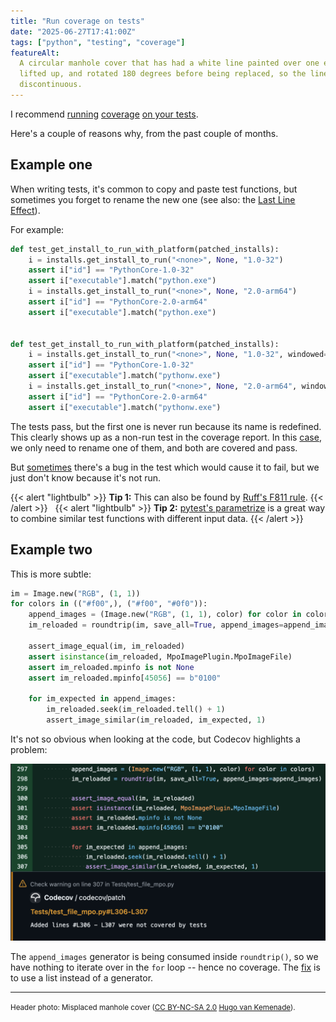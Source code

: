 ```yaml
---
title: "Run coverage on tests"
date: "2025-06-27T17:41:00Z"
tags: ["python", "testing", "coverage"]
featureAlt:
  A circular manhole cover that has had a white line painted over one edge, but then
  lifted up, and rotated 180 degrees before being replaced, so the line is
  discontinuous.
---
```


I recommend
[running](https://nedbatchelder.com/blog/201106/running_coverage_on_your_tests.html)
[coverage](https://nedbatchelder.com/blog/201908/dont_omit_tests_from_coverage.html)
[on your tests](https://nedbatchelder.com/blog/202008/you_should_include_your_tests_in_coverage.html).

Here's a couple of reasons why, from the past couple of months.

## Example one

When writing tests, it's common to copy and paste test functions, but sometimes you
forget to rename the new one (see also: the
[Last Line Effect](https://pvs-studio.com/en/blog/posts/cpp/0260/)).

For example:

```python
def test_get_install_to_run_with_platform(patched_installs):
    i = installs.get_install_to_run("<none>", None, "1.0-32")
    assert i["id"] == "PythonCore-1.0-32"
    assert i["executable"].match("python.exe")
    i = installs.get_install_to_run("<none>", None, "2.0-arm64")
    assert i["id"] == "PythonCore-2.0-arm64"
    assert i["executable"].match("python.exe")


def test_get_install_to_run_with_platform(patched_installs):
    i = installs.get_install_to_run("<none>", None, "1.0-32", windowed=True)
    assert i["id"] == "PythonCore-1.0-32"
    assert i["executable"].match("pythonw.exe")
    i = installs.get_install_to_run("<none>", None, "2.0-arm64", windowed=True)
    assert i["id"] == "PythonCore-2.0-arm64"
    assert i["executable"].match("pythonw.exe")
```

The tests pass, but the first one is never run because its name is redefined. This
clearly shows up as a non-run test in the coverage report. In this
[case](https://github.com/python/pymanager/pull/17), we only need to rename one of them,
and both are covered and pass.

But [sometimes](https://github.com/python/cpython/pull/109139) there's a bug in the test
which would cause it to fail, but we just don't know because it's not run.

{{< alert "lightbulb" >}} **Tip 1:** This can also be found by
[Ruff's F811 rule](https://docs.astral.sh/ruff/rules/redefined-while-unused/).
{{< /alert >}} &nbsp; {{< alert "lightbulb" >}} **Tip 2:**
[pytest's parametrize](https://docs.pytest.org/en/stable/how-to/parametrize.html) is a
great way to combine similar test functions with different input data. {{< /alert >}}

## Example two

This is more subtle:

```python
im = Image.new("RGB", (1, 1))
for colors in (("#f00",), ("#f00", "#0f0")):
    append_images = (Image.new("RGB", (1, 1), color) for color in colors)
    im_reloaded = roundtrip(im, save_all=True, append_images=append_images)

    assert_image_equal(im, im_reloaded)
    assert isinstance(im_reloaded, MpoImagePlugin.MpoImageFile)
    assert im_reloaded.mpinfo is not None
    assert im_reloaded.mpinfo[45056] == b"0100"

    for im_expected in append_images:
        im_reloaded.seek(im_reloaded.tell() + 1)
        assert_image_similar(im_reloaded, im_expected, 1)
```

It's not so obvious when looking at the code, but Codecov highlights a problem:

![The same code, but Codecov has flagged the last two lines were not covered](coverage.png)

The `append_images` generator is being consumed inside `roundtrip()`, so we have nothing
to iterate over in the `for` loop -- hence no coverage. The
[fix](https://github.com/python-pillow/Pillow/pull/8979#discussion_r2172250301) is to
use a list instead of a generator.

---

<small>Header photo: Misplaced manhole cover
(<a target="_blank" rel="noopener noreferrer" href="https://creativecommons.org/licenses/by-nc-sa/2.0/">CC
BY-NC-SA 2.0</a>
[Hugo van Kemenade](https://www.flickr.com/photos/hugovk/10375735084/)).</small>
